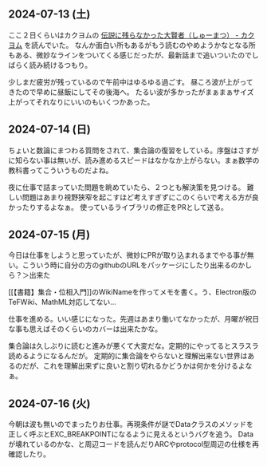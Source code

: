 ## 2024-07-13 (土)

ここ２日くらいはカクヨムの [伝説に残らなかった大賢者（しゅーまつ） - カクヨム](https://kakuyomu.jp/works/16818093078930866812) を読んでいた。
なんか面白い所もあるがもう読むのやめようかなとなる所もある、微妙なラインをついてくる感じだったが、最新話まで追いついたのでしばらく読み続けるつもり。

少しまだ疲労が残っているので午前中はゆるゆる過ごす。
昼ころ波が上がってきたので早めに昼飯にしてその後海へ。
たるい波が多かったがまぁまぁサイズ上がってそれなりにいいのもいくつかあった。

## 2024-07-14 (日)

ちょいと数論にまつわる質問をされて、集合論の復習をしている。序盤はさすがに知らない事は無いが、読み進めるスピードはなかなか上がらない。まぁ数学の教科書ってこういうものだよね。

夜に仕事で詰まっていた問題を眺めていたら、２つとも解決策を見つける。
難しい問題はあまり視野狭窄を起こすほど考えすぎずにこのくらいで考える方が良かったりするよなぁ。
使っているライブラリの修正をPRとして送る。

## 2024-07-15 (月)

今日は仕事をしようと思っていたが、微妙にPRが取り込まれるまでやる事が無い。こういう時に自分の方のgithubのURLをパッケージにしたり出来るのかしら？＞出来た

[[【書籍】集合・位相入門]]のWikiNameを作ってメモを書く。う、Electron版のTeFWiki、MathML対応してない…

仕事を進める。いい感じになった。先週はあまり働いてなかったが、月曜が祝日な事も思えばそのくらいのカバーは出来たかな。

集合論は久しぶりに読むと進みが悪くて大変だな。定期的にやってるとスラスラ読めるようになるんだが。
定期的に集合論をやらないと理解出来ない世界はあるのだが、これを理解出来ずに良いと割り切れるかどうかは何かを分けるよなぁ。

## 2024-07-16 (火)

今朝は波も無いのでまったりお仕事。再現条件が謎でDataクラスのメソッドを正しく呼ぶとEXC_BREAKPOINTになるように見えるというバグを追う。
Dataが壊れているのかな、と周辺コードを読んだりARCやprotocol型周辺の仕様を再確認したり。